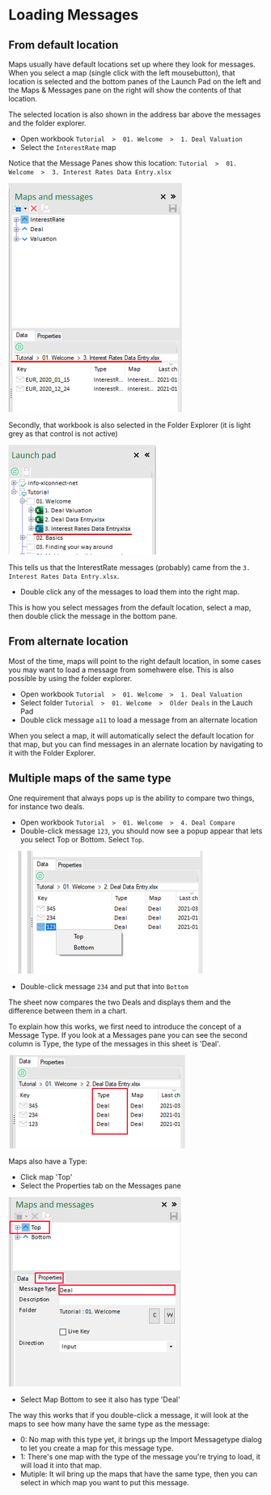# Loading Messages

## From default location 

Maps usually have default locations set up where they look for messages. When you select a map (single click with the left mousebutton), that location is selected and the bottom panes of the Launch Pad on the left and the Maps & Messages pane on the right will show the contents of that location. 

The selected location is also shown in the address bar above the messages and the folder explorer. 

* Open workbook ``Tutorial  >  01. Welcome  >  1. Deal Valuation``
* Select the ``InterestRate`` map 

Notice that the Message Panes show this location: 
``Tutorial  >  01. Welcome  >  3. Interest Rates Data Entry.xlsx``

![](2021-03-16-11-04-46.png)

Secondly, that workbook is also selected in the Folder Explorer (it is light grey as that control is not active)

![](2021-03-16-11-07-02.png)

This tells us that the InterestRate messages (probably) came from the ``3. Interest Rates Data Entry.xlsx``. 

* Double click any of the messages to load them into the right map. 

This is how you select messages from the default location, select a map, then double click the message in the bottom pane. 

## From alternate location

Most of the time, maps will point to the right default location, in some cases you may want to load a message from somehwere else. This is also possible by using the folder explorer. 

* Open workbook ``Tutorial  >  01. Welcome  >  1. Deal Valuation``
* Select folder ``Tutorial  >  01. Welcome  >  Older Deals`` in the Lauch Pad
* Double click message ``a11`` to load a message from an alternate location 

When you select a map, it will automatically select the default location for that map, but you can find messages in an alernate location by navigating to it with the Folder Explorer. 

## Multiple maps of the same type 

One requirement that always pops up is the ability to compare two things, for instance two deals.

* Open workbook ``Tutorial  >  01. Welcome  >  4. Deal Compare``
* Double-click message ``123``, you should now see a popup appear that lets you select Top or Bottom. Select ``Top``.

![](2021-03-23-10-08-17.png)

* Double-click message ``234`` and put that into ``Bottom``  

The sheet now compares the two Deals and displays them and the difference between them in a chart. 

To explain how this works, we first need to introduce the concept of a Message Type. If you look at a Messages pane you can see the second column is Type, the type of the messages in this sheet is 'Deal'. 

![](2021-03-23-10-15-09.png)

Maps also have a Type: 

* Click map 'Top' 
* Select the Properties tab on the Messages pane

![](2021-03-23-10-18-41.png)

* Select Map Bottom to see it also has type 'Deal'

The way this works that if you double-click a message, it will look at the maps to see how many have the same type as the message: 

* 0: No map with this type yet, it brings up the Import Messagetype dialog to let you create a map for this message type. 
* 1: There's one map with the type of the message you're trying to load, it will load it into that map. 
* Mutiple: It wil bring up the maps that have the same type, then you can select in which map you want to put this message. 





